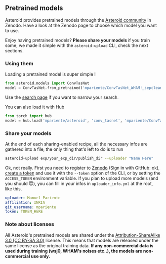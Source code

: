 ## Pretrained models
Asteroid provides pretrained models through the 
[Asteroid community](https://zenodo.org/communities/asteroid-models) in Zenodo. 
Have a look at the Zenodo page to choose which model you want to use.

Enjoy having pretrained models? **Please share your models** if you train some, 
we made it simple with the `asteroid-upload` CLI, check the next sections.

### Using them
Loading a pretrained model is super simple !
```python
from asteroid.models import ConvTasNet
model = ConvTasNet.from_pretrained('mpariente/ConvTasNet_WHAM!_sepclean')
```
Use the [search page](https://zenodo.org/communities/asteroid-models/search)
if you want to narrow your search.

You can also load it with Hub
```python
from torch import hub
model = hub.load('mpariente/asteroid', 'conv_tasnet', 'mpariente/ConvTasNet_WHAM!_sepclean')
```

### Share your models
At the end of each sharing-enabled recipe, all the necessary infos are gathered into a file, the only thing 
that's left to do is to run 
```bash
asteroid-upload exp/your_exp_dir/publish_dir --uploader "Name Here"
``` 
Ok, not really. First you need to register to [Zenodo](https://zenodo.org/) (Sign in with GitHub: ok), 
[create a token](https://zenodo.org/account/settings/applications/tokens/new/) and use it with 
the `--token` option of the CLI, or by setting the `ACCESS_TOKEN` environment variable. 
If you plan to upload more models (and you should :innocent:), you can fill in your infos in 
`uploader_info.yml` at the root, like this.
```yaml
uploader: Manuel Pariente
affiliation: INRIA
git_username: mpariente
token: TOKEN_HERE
``` 

### Note about licenses
All Asteroid's pretrained models are shared under the 
[Attribution-ShareAlike 3.0 (CC BY-SA 3.0)](https://creativecommons.org/licenses/by-sa/3.0/)
license. This means that models are released under the same license as the original
training data. **If any non-commercial data is used during training (wsj0, WHAM's noises etc..), the
models are non-commercial use only.** 